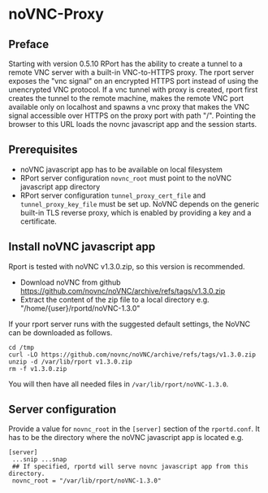 # noVNC-Proxy 

## Preface
Starting with version 0.5.10 RPort has the ability to create a tunnel to a remote VNC server with a built-in VNC-to-HTTPS proxy. The rport server exposes the "vnc signal" on an encrypted HTTPS port instead of using the unencrypted VNC protocol.
If a vnc tunnel with proxy is created, rport first creates the tunnel to the remote machine, makes the remote VNC port available only on localhost and spawns a vnc proxy that makes the VNC signal accessible over HTTPS on the proxy port with path "/".
Pointing the browser to this URL loads the novnc javascript app and the session starts.

## Prerequisites
* noVNC javascript app has to be available on local filesystem
* RPort server configuration `novnc_root` must point to the noVNC javascript app directory
* RPort server configuration `tunnel_proxy_cert_file` and `tunnel_proxy_key_file` must be set up. NoVNC depends on the generic built-in TLS reverse proxy, which is enabled by providing a key and a certificate. 

## Install noVNC javascript app
Rport is tested with noVNC v1.3.0.zip, so this version is recommended.

* Download noVNC from github https://github.com/novnc/noVNC/archive/refs/tags/v1.3.0.zip
* Extract the content of the zip file to a local directory e.g. "/home/{user}/rportd/noVNC-1.3.0"

If your rport server runs with the suggested default settings, the NoVNC can be downloaded as follows.
```
cd /tmp
curl -LO https://github.com/novnc/noVNC/archive/refs/tags/v1.3.0.zip
unzip -d /var/lib/rport v1.3.0.zip
rm -f v1.3.0.zip
```
You will then have all needed files in `/var/lib/rport/noVNC-1.3.0`.

## Server configuration
Provide a value for `novnc_root` in the `[server]` section of the `rportd.conf`. It has to be the directory where the noVNC javascript app is located e.g. 
```
[server]
 ...snip ...snap
 ## If specified, rportd will serve novnc javascript app from this directory.
 novnc_root = "/var/lib/rport/noVNC-1.3.0"
 ```

